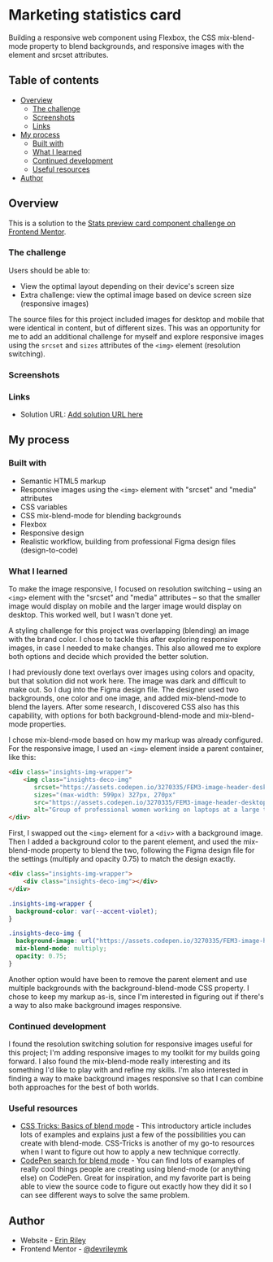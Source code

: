 # Marketing statistics card

Building a responsive web component using Flexbox, the CSS mix-blend-mode property to blend backgrounds, and responsive images with the <img> element and srcset attributes.

## Table of contents

- [Overview](#overview)
  - [The challenge](#the-challenge)
  - [Screenshots](#screenshots)
  - [Links](#links)
- [My process](#my-process)
  - [Built with](#built-with)
  - [What I learned](#what-i-learned)
  - [Continued development](#continued-development)
  - [Useful resources](#useful-resources)
- [Author](#author)

## Overview

This is a solution to the [Stats preview card component challenge on Frontend Mentor](https://www.frontendmentor.io/challenges/stats-preview-card-component-8JqbgoU62).

### The challenge

Users should be able to:

- View the optimal layout depending on their device's screen size
- Extra challenge: view the optimal image based on device screen size (responsive images)

The source files for this project included images for desktop and mobile that were identical in content, but of different sizes. This was an opportunity for me to add an additional challenge for myself and explore responsive images using the `srcset` and `sizes` attributes of the `<img>` element (resolution switching). 

### Screenshots

### Links

- Solution URL: [Add solution URL here](https://your-solution-url.com)

## My process

### Built with

- Semantic HTML5 markup
- Responsive images using the `<img>` element with "srcset" and "media" attributes
- CSS variables
- CSS mix-blend-mode for blending backgrounds
- Flexbox
- Responsive design
- Realistic workflow, building from professional Figma design files (design-to-code)

### What I learned

To make the image responsive, I focused on resolution switching – using an `<img>` element with the "srcset" and "media" attributes – so that the smaller image would display on mobile and the larger image would display on desktop. This worked well, but I wasn't done yet.

A styling challenge for this project was overlapping (blending) an image with the brand color. I chose to tackle this after exploring responsive images, in case I needed to make changes. This also allowed me to explore both options and decide which provided the better solution.

I had previously done text overlays over images using colors and opacity, but that solution did not work here. The image was dark and difficult to make out. So I dug into the Figma design file. The designer used two backgrounds, one color and one image, and added mix-blend-mode to blend the layers. After some research, I discovered CSS also has this capability, with options for both background-blend-mode and mix-blend-mode properties.

I chose mix-blend-mode based on how my markup was already configured. For the responsive image, I used an `<img>` element inside a parent container, like this:

```html
<div class="insights-img-wrapper">
    <img class="insights-deco-img" 
       srcset="https://assets.codepen.io/3270335/FEM3-image-header-desktop.jpg 540w, https://assets.codepen.io/3270335/FEM3-image-header-mobile.jpg 654w"
       sizes="(max-width: 599px) 327px, 270px"
       src="https://assets.codepen.io/3270335/FEM3-image-header-desktop.jpg"
       alt="Group of professional women working on laptops at a large table in an open office space"/>
</div>
```

First, I swapped out the `<img>` element for a `<div>` with a background image. Then I added a background color to the parent element, and used the mix-blend-mode property to blend the two, following the Figma design file for the settings (multiply and opacity 0.75) to match the design exactly. 

```html
<div class="insights-img-wrapper">
    <div class="insights-deco-img"></div>
</div>
```

```CSS
.insights-img-wrapper {
  background-color: var(--accent-violet);
}

.insights-deco-img {
  background-image: url("https://assets.codepen.io/3270335/FEM3-image-header-desktop.jpg");
  mix-blend-mode: multiply;
  opacity: 0.75;
}
```

Another option would have been to remove the parent element and use multiple backgrounds with the background-blend-mode CSS property. I chose to keep my markup as-is, since I'm interested in figuring out if there's a way to also make background images responsive. 

### Continued development

I found the resolution switching solution for responsive images useful for this project; I'm adding responsive images to my toolkit for my builds going forward. I also found the mix-blend-mode really interesting and its something I'd like to play with and refine my skills. I'm also interested in finding a way to make background images responsive so that I can combine both approaches for the best of both worlds.

### Useful resources

- [CSS Tricks: Basics of blend mode](https://css-tricks.com/basics-css-blend-modes/) - This introductory article includes lots of examples and explains just a few of the possibilities you can create with blend-mode. CSS-Tricks is another of my go-to resources when I want to figure out how to apply a new technique correctly. 
- [CodePen search for blend mode](https://codepen.io/search/pens?q=blend+mode) - You can find lots of examples of really cool things people are creating using blend-mode (or anything else) on CodePen. Great for inspiration, and my favorite part is being able to view the source code to figure out exactly how they did it so I can see different ways to solve the same problem.

## Author

- Website - [Erin Riley](https://rileydevdzn.webflow.io)
- Frontend Mentor - [@devrileymk](https://www.frontendmentor.io/profile/devrileymk)
